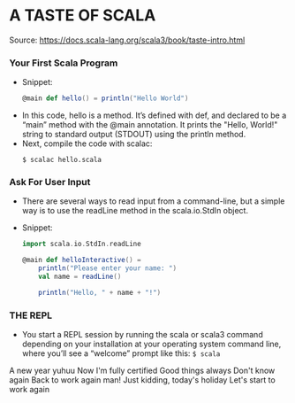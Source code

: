 # A TASTE OF SCALA

Source: https://docs.scala-lang.org/scala3/book/taste-intro.html

### Your First Scala Program

- Snippet:
  ```scala
  @main def hello() = println("Hello World")
  ```
- In this code, hello is a method. It’s defined with def, and declared to be a “main” method with the @main annotation. It prints the "Hello, World!" string to standard output (STDOUT) using the println method.
- Next, compile the code with scalac:
  ```shell
  $ scalac hello.scala
  ```

### Ask For User Input

- There are several ways to read input from a command-line, but a simple way is to use the readLine method in the scala.io.StdIn object.
- Snippet:

  ```scala
  import scala.io.StdIn.readLine

  @main def helloInteractive() =
      println("Please enter your name: ")
      val name = readLine()

      println("Hello, " + name + "!")

  ```

### THE REPL

- You start a REPL session by running the scala or scala3 command depending on your installation at your operating system command line, where you’ll see a “welcome” prompt like this: `$ scala`

A new year yuhuu
Now I'm fully certified
Good things always
Don't know
again
Back to work again man!
Just kidding, today's holiday
Let's start to work again
